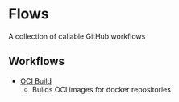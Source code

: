# Flows
A collection of callable GitHub workflows

## Workflows
- [OCI Build](./.github/workflows/oci-build-image.yml)
  - Builds OCI images for docker repositories